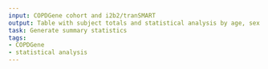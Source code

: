 ```yaml
---
input: COPDGene cohort and i2b2/tranSMART
output: Table with subject totals and statistical analysis by age, sex and race for each subset, if data are available
task: Generate summary statistics
tags:
- COPDGene
- statistical analysis
---
```


